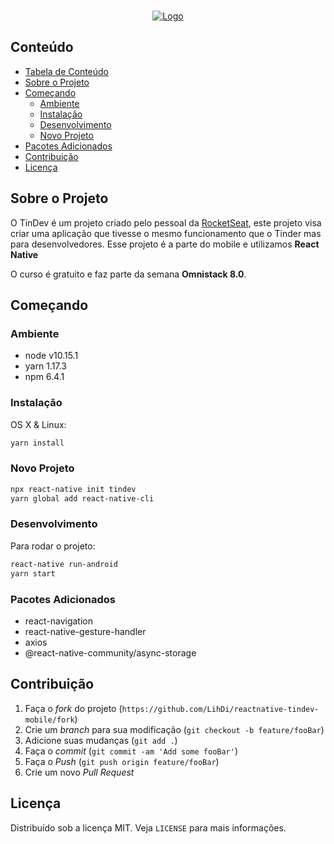 <br />
<p align="center">
  <a href="https://facebook.github.io/react-native/">
    <img src="https://cdn.iconscout.com/icon/free/png-256/react-3-1175109.png" alt="Logo">
  </a>
</p>

## Conteúdo

- [Tabela de Conteúdo](#conte%C3%BAdo)
- [Sobre o Projeto](#sobre-o-projeto)
- [Começando](#come%C3%A7ando)
  - [Ambiente](#ambiente)
  - [Instalação](#instala%C3%A7%C3%A3o)
  - [Desenvolvimento](#desenvolvimento)
  - [Novo Projeto](#novo-projeto)
- [Pacotes Adicionados](#pacotes-adicionados)
- [Contribuição](#contribui%C3%A7%C3%A3o)
- [Licença](#licen%C3%A7a)


## Sobre o Projeto

O TinDev é um projeto criado pelo pessoal da [RocketSeat](https://rocketseat.com.br/), este projeto visa criar uma aplicação que tivesse o mesmo funcionamento que o Tinder mas para desenvolvedores. 
Esse projeto é a parte do mobile e utilizamos **React Native**

O curso é gratuito e faz parte da semana **Omnistack 8.0**. 

## Começando

### Ambiente

- node v10.15.1
- yarn 1.17.3
- npm 6.4.1

### Instalação

OS X & Linux:

```sh
yarn install
```
### Novo Projeto

```sh
npx react-native init tindev
yarn global add react-native-cli
```

### Desenvolvimento

Para rodar o projeto:

```sh
react-native run-android
yarn start
```

### Pacotes Adicionados

- react-navigation
- react-native-gesture-handler
- axios
- @react-native-community/async-storage

## Contribuição

1. Faça o _fork_ do projeto (`https://github.com/LihDi/reactnative-tindev-mobile/fork`)
2. Crie um _branch_ para sua modificação (`git checkout -b feature/fooBar`)
3. Adicione suas mudanças (`git add .`)
4. Faça o _commit_ (`git commit -am 'Add some fooBar'`)
5. Faça o _Push_ (`git push origin feature/fooBar`)
6. Crie um novo _Pull Request_

## Licença

Distribuído sob a licença MIT. Veja `LICENSE` para mais informações.